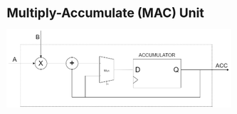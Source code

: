 # Multiply-Accumulate (MAC) Unit

![MAC](https://raw.githubusercontent.com/DeepWok/mase/main/docs/source/imgs/hardware/mac.png)